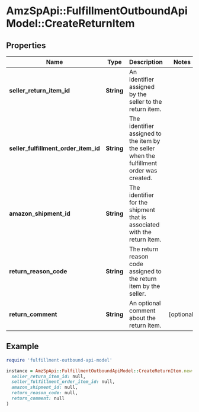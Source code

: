 # AmzSpApi::FulfillmentOutboundApiModel::CreateReturnItem

## Properties

| Name | Type | Description | Notes |
| ---- | ---- | ----------- | ----- |
| **seller_return_item_id** | **String** | An identifier assigned by the seller to the return item. |  |
| **seller_fulfillment_order_item_id** | **String** | The identifier assigned to the item by the seller when the fulfillment order was created. |  |
| **amazon_shipment_id** | **String** | The identifier for the shipment that is associated with the return item. |  |
| **return_reason_code** | **String** | The return reason code assigned to the return item by the seller. |  |
| **return_comment** | **String** | An optional comment about the return item. | [optional] |

## Example

```ruby
require 'fulfillment-outbound-api-model'

instance = AmzSpApi::FulfillmentOutboundApiModel::CreateReturnItem.new(
  seller_return_item_id: null,
  seller_fulfillment_order_item_id: null,
  amazon_shipment_id: null,
  return_reason_code: null,
  return_comment: null
)
```

